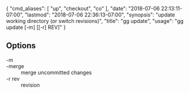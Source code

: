 {
    "cmd_aliases": [
        "up",
        "checkout",
        "co"
    ],
    "date": "2018-07-06 22:13:11-07:00",
    "lastmod": "2018-07-06 22:36:13-07:00",
    "synopsis": "update working directory (or switch revisions)",
    "title": "gg update",
    "usage": "gg update [-m] [[-r] REV]"
}

## Options

<dl class="flag_list">
	<dt>-m</dt>
	<dt>-merge</dt>
	<dd>merge uncommitted changes</dd>
	<dt>-r rev</dt>
	<dd>revision</dd>
</dl>
